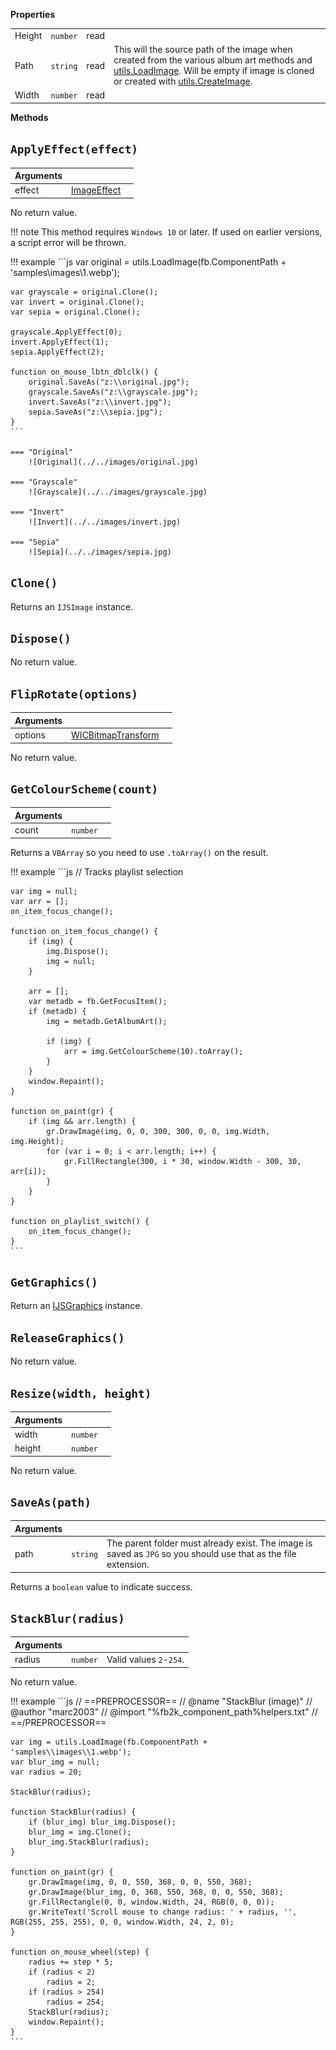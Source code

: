**Properties**

|||||
|---|---|---|---|
|Height|`number`|read|
|Path|`string`|read|This will the source path of the image when created from the various album art methods and [utils.LoadImage](../../namespaces/utils/#utilsloadimagepath). Will be empty if image is cloned or created with [utils.CreateImage](../../namespaces/utils/#utilscreateimagewidth-height).|
|Width|`number`|read|

**Methods**

## `ApplyEffect(effect)`
|Arguments|||
|---|---|---|
|effect|[ImageEffect](../../flags/#imageeffect)|

No return value.

!!! note
	This method requires `Windows 10` or later. If used on earlier
	versions, a script error will be thrown.
	
!!! example
	```js
	var original = utils.LoadImage(fb.ComponentPath + 'samples\\images\\1.webp');

	var grayscale = original.Clone();
	var invert = original.Clone();
	var sepia = original.Clone();

	grayscale.ApplyEffect(0);
	invert.ApplyEffect(1);
	sepia.ApplyEffect(2);

	function on_mouse_lbtn_dblclk() {
		original.SaveAs("z:\\original.jpg");
		grayscale.SaveAs("z:\\grayscale.jpg");
		invert.SaveAs("z:\\invert.jpg");
		sepia.SaveAs("z:\\sepia.jpg");
	}
	```

	=== "Original"
		![Original](../../images/original.jpg)

	=== "Grayscale"
		![Grayscale](../../images/grayscale.jpg)

	=== "Invert"
		![Invert](../../images/invert.jpg)

	=== "Sepia"
		![Sepia](../../images/sepia.jpg)

## `Clone()`
Returns an `IJSImage` instance.

## `Dispose()`
No return value.

## `FlipRotate(options)`
|Arguments|||
|---|---|---|
|options|[WICBitmapTransform](../../flags/#wicbitmaptransform)|

No return value.

## `GetColourScheme(count)`
|Arguments|||
|---|---|---|
|count|`number`|

Returns a `VBArray` so you need to use `.toArray()` on the result.

!!! example
	```js
	// Tracks playlist selection

	var img = null;
	var arr = [];
	on_item_focus_change();

	function on_item_focus_change() {
		if (img) {
			img.Dispose();
			img = null;
		}

		arr = [];
		var metadb = fb.GetFocusItem();
		if (metadb) {
			img = metadb.GetAlbumArt();

			if (img) {
				arr = img.GetColourScheme(10).toArray();
			}
		}
		window.Repaint();
	}

	function on_paint(gr) {
		if (img && arr.length) {
			gr.DrawImage(img, 0, 0, 300, 300, 0, 0, img.Width, img.Height);
			for (var i = 0; i < arr.length; i++) {
				gr.FillRectangle(300, i * 30, window.Width - 300, 30, arr[i]);
			}
		}
	}

	function on_playlist_switch() {
		on_item_focus_change();
	}
	```

## `GetGraphics()`
Return an [IJSGraphics](../IJSGraphics) instance.

## `ReleaseGraphics()`
No return value.

## `Resize(width, height)`
|Arguments|||
|---|---|---|
|width|`number`|
|height|`number`|

No return value.

## `SaveAs(path)`
|Arguments|||
|---|---|---|
|path|`string`|The parent folder must already exist. The image is saved as `JPG` so you should use that as the file extension.|

Returns a `boolean` value to indicate success.

## `StackBlur(radius)`
|Arguments|||
|---|---|---|
|radius|`number`|Valid values `2`-`254`.|

No return value.

!!! example
	```js
	// ==PREPROCESSOR==
	// @name "StackBlur (image)"
	// @author "marc2003"
	// @import "%fb2k_component_path%helpers.txt"
	// ==/PREPROCESSOR==

	var img = utils.LoadImage(fb.ComponentPath + 'samples\\images\\1.webp');
	var blur_img = null;
	var radius = 20;

	StackBlur(radius);

	function StackBlur(radius) {
		if (blur_img) blur_img.Dispose();
		blur_img = img.Clone();
		blur_img.StackBlur(radius);
	}

	function on_paint(gr) {
		gr.DrawImage(img, 0, 0, 550, 368, 0, 0, 550, 368);
		gr.DrawImage(blur_img, 0, 368, 550, 368, 0, 0, 550, 368);
		gr.FillRectangle(0, 0, window.Width, 24, RGB(0, 0, 0));
		gr.WriteText('Scroll mouse to change radius: ' + radius, '', RGB(255, 255, 255), 0, 0, window.Width, 24, 2, 0);
	}

	function on_mouse_wheel(step) {
		radius += step * 5;
		if (radius < 2)
			radius = 2;
		if (radius > 254)
			radius = 254;
		StackBlur(radius);
		window.Repaint();
	}
	```
